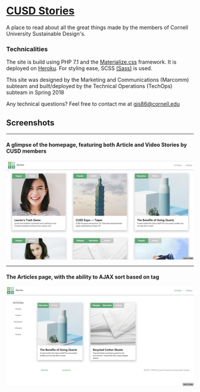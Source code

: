 # [CUSD Stories](https://cusd-stories.herokuapp.com/)

A place to read about all the great things made by the members of Cornell University Sustainable Design's.

### Technicalities
The site is build using PHP 7.1 and the [Materialize.css](http://materializecss.com/about.html) framework. It is deployed on [Heroku](https://devcenter.heroku.com/start). For styling ease, SCSS [(Sass)](https://sass-lang.com/) is used.

This site was designed by the Marketing and Communications (Marcomm) subteam and built/deployed by the Technical Operations (TechOps) subteam in Spring 2018

Any technical questions? Feel free to contact me at gjs86@cornell.edu

## Screenshots

---

#### A glimpse of the homepage, featuring both Article and Video Stories by CUSD members
![](screenshot.png)

---

#### The Articles page, with the ability to AJAX sort based on tag
![](screenshot2.png)
